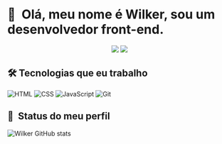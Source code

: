 <h1>👋 &nbsp;Olá, meu nome é Wilker, sou um desenvolvedor front-end.</h1>
<p align="center">
<a href="https://www.linkedin.com/in/wilker-guimar%C3%A3es-944a93175/"><img src="https://img.shields.io/badge/-Wilker%20Guimarães-0077B5?style=flat-square&logo=Linkedin&logoColor=white"/></a>
<a href="mailto:wilkerguimaraes.07@gmail.com"><img src="https://img.shields.io/badge/-wilkerguimaraes.07@gmail.com-D14836?style=flat-square&logo=Gmail&logoColor=white"/></a>
</p>

<h2> 🛠️ Tecnologias que eu trabalho</h2>

![HTML](https://img.shields.io/badge/-HTML-333333?style=flat&logo=HTML5)
![CSS](https://img.shields.io/badge/-CSS-333333?style=flat&logo=CSS3&logoColor=1572B6)
![JavaScript](https://img.shields.io/badge/-JavaScript-333333?style=flat&logo=javascript)
![Git](https://img.shields.io/badge/-Git-333333?style=flat&logo=Git)

<h2>🚀 &nbsp;Status do meu perfil</h2>

![Wilker GitHub stats](https://github-readme-stats.vercel.app/api?username=WilkerGuimaraes&show_icons=true&theme=dracula)
